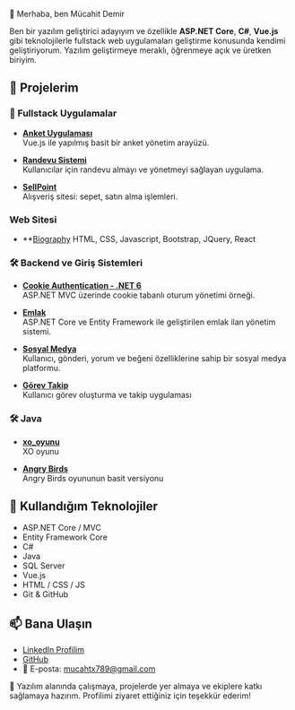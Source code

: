  👋 Merhaba, ben Mücahit Demir

Ben bir yazılım geliştirici adayıyım ve özellikle **ASP.NET Core**, **C#**, **Vue.js** gibi teknolojilerle fullstack web uygulamaları geliştirme konusunda kendimi geliştiriyorum. Yazılım geliştirmeye meraklı, öğrenmeye açık ve üretken biriyim.

## 🚀 Projelerim

### 🔧 Fullstack Uygulamalar

- **[Anket Uygulaması](https://github.com/mucahtx789/ankett)**  
  Vue.js ile yapılmış basit bir anket yönetim arayüzü.

- **[Randevu Sistemi](https://github.com/mucahtx789/Randevu)**  
  Kullanıcılar için randevu almayı ve yönetmeyi sağlayan uygulama.

- **[SellPoint](https://github.com/mucahtx789/SellPoint)**  
  Alışveriş sitesi: sepet, satın alma işlemleri.
  
### Web Sitesi
- **[Biography](https://github.com/mucahtx789/Biography)
HTML, CSS, Javascript, Bootstrap, JQuery, React

### 🛠️ Backend ve Giriş Sistemleri
- **[Cookie Authentication - .NET 6](https://github.com/mucahtx789/ASPNET-MVC-NET6--Cookie-Auth-2)**  
  ASP.NET MVC üzerinde cookie tabanlı oturum yönetimi örneği.
  
- **[Emlak](https://github.com/mucahtx789/Emlak)**  
  ASP.NET Core ve Entity Framework ile geliştirilen emlak ilan yönetim sistemi.
  
- **[Sosyal Medya](https://github.com/mucahtx789/sosyalMedya)**  
  Kullanıcı, gönderi, yorum ve beğeni özelliklerine sahip bir sosyal medya platformu.
  
- **[Görev Takip](https://github.com/mucahtx789/TaskTracker)**  
  Kullanıcı görev oluşturma ve takip uygulaması
### 🛠️ Java
- **[xo_oyunu](https://github.com/mucahtx789/xo_oyunu)**  
  XO oyunu

- **[Angry Birds](https://github.com/mucahtx789/angry_birds)**  
  Angry Birds oyununun basit versiyonu


## 🧰 Kullandığım Teknolojiler
- ASP.NET Core / MVC
- Entity Framework Core
- C#
- Java
- SQL Server
- Vue.js
- HTML / CSS / JS
- Git & GitHub

## 📫 Bana Ulaşın

- [LinkedIn Profilim](https://www.linkedin.com/in/mücahit-demir-a68508202/)
- [GitHub](https://github.com/mucahtx789)
- 📧 E-posta: [mucahtx789@gmail.com](mailto:mucahtx789@gmail.com)


🎯 Yazılım alanında çalışmaya, projelerde yer almaya ve ekiplere katkı sağlamaya hazırım. Profilimi ziyaret ettiğiniz için teşekkür ederim!

